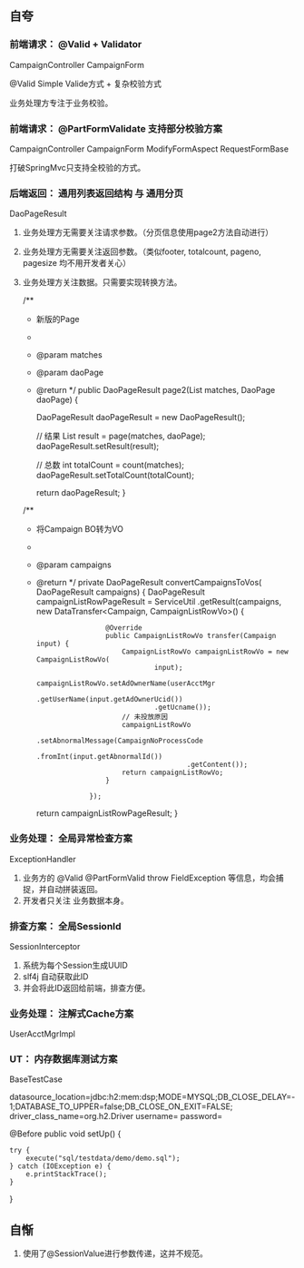 
## 自夸 ##

### 前端请求： @Valid + Validator ###

CampaignController CampaignForm

@Valid Simple Valide方式 + 复杂校验方式

业务处理方专注于业务校验。

### 前端请求： @PartFormValidate 支持部分校验方案 ###

CampaignController CampaignForm ModifyFormAspect RequestFormBase

打破SpringMvc只支持全校验的方式。

### 后端返回： 通用列表返回结构 与 通用分页 ###

DaoPageResult

1. 业务处理方无需要关注请求参数。（分页信息使用page2方法自动进行）
2. 业务处理方无需要关注返回参数。（类似footer, totalcount, pageno, pagesize 均不用开发者关心）
3. 业务处理方关注数据。只需要实现转换方法。

    /**
     * 新版的Page
     * 
     * @param matches
     * @param daoPage
     * @return
     */
    public DaoPageResult<ENTITY> page2(List<Match> matches, DaoPage daoPage) {
    
        DaoPageResult<ENTITY> daoPageResult = new DaoPageResult<ENTITY>();
    
        // 结果
        List<ENTITY> result = page(matches, daoPage);
        daoPageResult.setResult(result);
    
        // 总数
        int totalCount = count(matches);
        daoPageResult.setTotalCount(totalCount);
    
        return daoPageResult;
    }


    /**
     * 将Campaign BO转为VO
     * 
     * @param campaigns
     * @return
     */
    private DaoPageResult<CampaignListRowVo> convertCampaignsToVos(
            DaoPageResult<Campaign> campaigns) {
        DaoPageResult<CampaignListRowVo> campaignListRowPageResult = ServiceUtil
                .getResult(campaigns,
                        new DataTransfer<Campaign, CampaignListRowVo>() {

                            @Override
                            public CampaignListRowVo transfer(Campaign input) {
                                CampaignListRowVo campaignListRowVo = new CampaignListRowVo(
                                        input);
                                campaignListRowVo.setAdOwnerName(userAcctMgr
                                        .getUserName(input.getAdOwnerUcid())
                                        .getUcname());
                                // 未投放原因
                                campaignListRowVo
                                        .setAbnormalMessage(CampaignNoProcessCode
                                                .fromInt(input.getAbnormalId())
                                                .getContent());
                                return campaignListRowVo;
                            }

                        });

        return campaignListRowPageResult;
    }

### 业务处理： 全局异常检查方案  ###

ExceptionHandler

1. 业务方的 @Valid @PartFormValid throw FieldException 等信息，均会捕捉，并自动拼装返回。
2. 开发者只关注 业务数据本身。

### 排查方案： 全局SessionId ###

SessionInterceptor

1. 系统为每个Session生成UUID
2. slf4j 自动获取此ID
3. 并会将此ID返回给前端，排查方便。

### 业务处理： 注解式Cache方案 ###

UserAcctMgrImpl

### UT： 内存数据库测试方案 ###

BaseTestCase

datasource_location=jdbc:h2:mem:dsp;MODE=MYSQL;DB_CLOSE_DELAY=-1;DATABASE_TO_UPPER=false;DB_CLOSE_ON_EXIT=FALSE;
driver_class_name=org.h2.Driver
username=
password=

@Before
public void setUp() {

    try {
        execute("sql/testdata/demo/demo.sql");
    } catch (IOException e) {
        e.printStackTrace();
    }
}

## 自惭 ##

1. 使用了@SessionValue进行参数传递，这并不规范。
